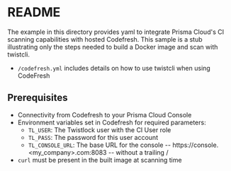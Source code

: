 # README
The example in this directory provides yaml to integrate Prisma Cloud's CI scanning capabilities with hosted Codefresh.  This sample is a stub illustrating only the steps needed to build a Docker image and scan with twistcli.
* ```/codefresh.yml``` includes details on how to use twistcli when using CodeFresh


## Prerequisites 
* Connectivity from Codefresh to your Prisma Cloud Console
* Environment variables set in Codefresh for required parameters:
  * ```TL_USER```:  The Twistlock user with the CI User role
  * ```TL_PASS```:  The password for this user account
  * ```TL_CONSOLE_URL```:  The base URL for the console -- https://console.<my_company>.com:8083 -- without a trailing /
* ```curl``` must be present in the built image at scanning time
